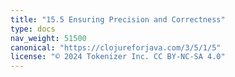 ```yaml
---
title: "15.5 Ensuring Precision and Correctness"
type: docs
nav_weight: 51500
canonical: "https://clojureforjava.com/3/5/1/5"
license: "© 2024 Tokenizer Inc. CC BY-NC-SA 4.0"
---
```

